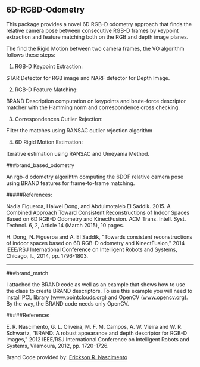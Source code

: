 ## 6D-RGBD-Odometry

This package provides a novel  6D  RGB-D   odometry   approach   that   finds   the   relative   camera   pose between consecutive RGB-D frames by keypoint extraction and feature  matching  both  on  the  RGB  and  depth  image  planes.

The find the Rigid Motion between two camera frames, the VO algorithm follows these steps:

1) RGB-D Keypoint Extraction:

STAR Detector for RGB image and NARF detector for Depth Image.

2) RGB-D Feature Matching:

BRAND Description computation on keypoints and brute-force descriptor matcher with the Hamming norm and correspondence cross checking.

3) Correspondences Outlier Rejection:

Filter the matches using RANSAC outlier rejection algorithm  

4) 6D Rigid Motion Estimation:

Iterative estimation using RANSAC and Umeyama Method.

###brand_based_odometry

An rgb-d odometry algorihtm computing the 6DOF relative camera pose using BRAND features for frame-to-frame matching.

#####References:

Nadia Figueroa, Haiwei Dong, and Abdulmotaleb El Saddik. 2015. A Combined Approach Toward Consistent Reconstructions of Indoor Spaces Based on 6D RGB-D Odometry and KinectFusion. ACM Trans. Intell. Syst. Technol. 6, 2, Article 14 (March 2015), 10 pages.

H. Dong, N. Figueroa and A. El Saddik, "Towards consistent reconstructions of indoor spaces based on 6D RGB-D odometry and KinectFusion," 2014 IEEE/RSJ International Conference on Intelligent Robots and Systems, Chicago, IL, 2014, pp. 1796-1803.

---

###brand_match

I attached the BRAND code as well as an example that shows how to use the class to create BRAND descriptors. To use this example you will need to install PCL library (www.pointclouds.org) and OpenCV (www.opencv.org). By the way, the BRAND code needs only OpenCV.

#####Reference:

E. R. Nascimento, G. L. Oliveira, M. F. M. Campos, A. W. Vieira and W. R. Schwartz, "BRAND: A robust appearance and depth descriptor for RGB-D images," 2012 IEEE/RSJ International Conference on Intelligent Robots and Systems, Vilamoura, 2012, pp. 1720-1726.

Brand Code provided by: [Erickson R. Nascimento](http://homepages.dcc.ufmg.br/~erickson/index.html)

